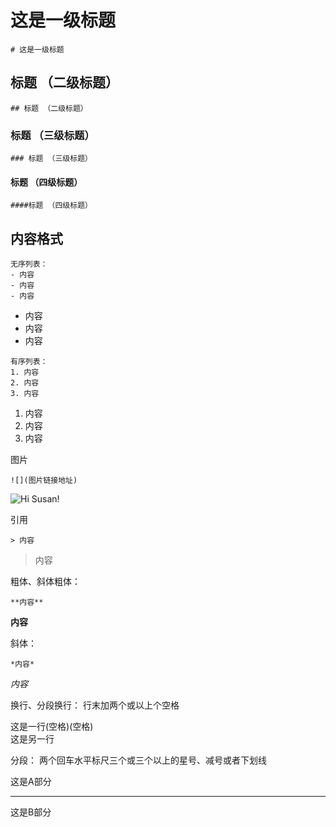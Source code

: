 # 这是一级标题

```
# 这是一级标题
```
## 标题 （二级标题）
```
## 标题 （二级标题）
```
### 标题 （三级标题）
```
### 标题 （三级标题）
```
#### 标题 （四级标题）
```
####标题 （四级标题）
```

## 内容格式

```
无序列表：
- 内容
- 内容
- 内容
```

- 内容
- 内容
- 内容

```
有序列表：
1. 内容
2. 内容
3. 内容
```

1. 内容
2. 内容
3. 内容

图片
```
![](图片链接地址)
```

![Hi Susan!](https://i.loli.net/2019/03/21/5c93025b4a009.jpg)

引用

```
> 内容
```

> 内容

粗体、斜体粗体：
```
**内容**
```

**内容**

斜体：
```
*内容*
```

*内容*

换行、分段换行：
行末加两个或以上个空格

这是一行(空格)(空格)  
这是另一行

分段：
两个回车水平标尺三个或三个以上的星号、减号或者下划线

这是A部分
***
这是B部分
